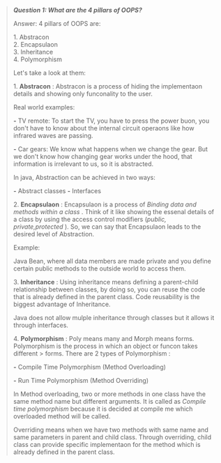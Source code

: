 > ***Question 1: What are the 4 pillars of OOPS?***
>
> Answer: 4 pillars of OOPS are:
>
> 1\. Abstracon\
> 2. Encapsulaon\
> 3. Inheritance\
> 4. Polymorphism
>
> Let's take a look at them:
>
> 1\. **Abstracon** : Abstracon is a process of hiding the implementaon details and showing only funconality to the user.
>
> Real world examples:
>
> **-** TV remote: To start the TV, you have to press the power buon, you don't have to know about the internal circuit operaons like how infrared waves are passing.
>
> **-** Car gears: We know what happens when we change the gear. But we don't know how changing gear works under the hood, that information is irrelevant to us, so it is abstracted.
>
> In java, Abstraction can be achieved in two ways:
>
> **-** Abstract classes
> **-** Interfaces
>
> 2\. **Encapsulaon** : Encapsulaon is a process of *Binding data and methods within a class* . Think of it like showing the essenal details of a class by using the access control modifiers (*public, private,protected* ). So, we can say that Encapsulaon leads to the desired
> level of Abstraction.
>
> Example:
>
> Java Bean, where all data members are made private and you define certain public methods to the outside world to access them.
>
> 3\. **Inheritance** : Using inheritance means defining a parent-child relationship between classes, by doing so, you can reuse the code that is already defined in the parent class. Code reusability is the biggest advantage of Inheritance.
>
> Java does not allow mulple inheritance through classes but it allows it through interfaces.
>
> 4\. **Polymorphism** : Poly means many and Morph means forms. Polymorphism is the process in which an object or funcon takes different > forms. There are 2 types of Polymorphism :
>
> **-** Compile Time Polymorphism (Method Overloading)
>
> **-** Run Time Polymorphism (Method Overriding)
>
> In Method overloading, two or more methods in one class have the same method name but different arguments. It is called as *Compile time polymorphism* because it is decided at compile me which overloaded method will be called.
>
> Overriding means when we have two methods with same name and same
> parameters in parent and child class. Through overriding, child class
> can provide specific implementaon for the method which is already
> defined in the parent class.
